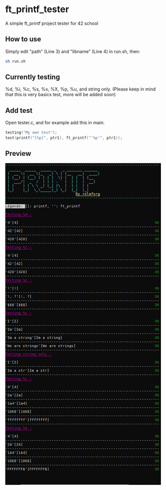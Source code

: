 # ft_printf_tester
A simple ft_printf project tester for 42 school

## How to use
Simply edit "path" (Line 3) and "libname" (Line 4) in run.sh, then:
``` bash
sh run.sh
```
## Currently testing
%d, %i, %c, %s, %x, %X, %p, %u, and string only.
(Please keep in mind that this is very basics test, more will be added soon)

## Add test
Open tester.c, and for example add this in main:
```c
testing("My own test");
test(printf("[%p]", ptr1), ft_printf("'%p'", ptr1));
```

## Preview
![Screen Shot](https://github.com/romslf/ft_printf_tester/blob/master/screenshot.PNG?raw=true)
